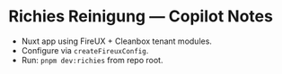 # Richies Reinigung — Copilot Notes

- Nuxt app using FireUX + Cleanbox tenant modules.
- Configure via `createFireuxConfig`.
- Run: `pnpm dev:richies` from repo root.
